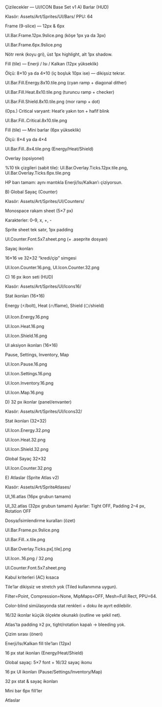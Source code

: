 Çizilecekler — UI/ICON Base Set v1
A) Barlar (HUD)

Klasör: Assets/Art/Sprites/UI/Bars/
PPU: 64

Frame (9-slice) — 12px & 6px

UI.Bar.Frame.12px.9slice.png (köşe 1px ya da 3px)

UI.Bar.Frame.6px.9slice.png

Nötr renk (koyu gri), üst 1px highlight, alt 1px shadow.

Fill (tile) — Enerji / Isı / Kalkan (12px yükseklik)

Ölçü: 8×10 ya da 4×10 (iç boşluk 10px ise) — dikişsiz tekrar.

UI.Bar.Fill.Energy.8x10.tile.png (cyan ramp + diagonal dither)

UI.Bar.Fill.Heat.8x10.tile.png (turuncu ramp + checker)

UI.Bar.Fill.Shield.8x10.tile.png (mor ramp + dot)

(Ops.) Critical varyant: Heat’e yakın ton + hafif blink

UI.Bar.Fill.<Stat>.Critical.8x10.tile.png

Fill (tile) — Mini barlar (6px yükseklik)

Ölçü: 8×4 ya da 4×4

UI.Bar.Fill.<Stat>.8x4.tile.png (Energy/Heat/Shield)

Overlay (opsiyonel)

%10 tik çizgileri (sabit tile): UI.Bar.Overlay.Ticks.12px.tile.png, UI.Bar.Overlay.Ticks.6px.tile.png

HP barı tamam: aynı mantıkla Enerji/Isı/Kalkan’ı çiziyorsun.

B) Global Sayaç (Counter)

Klasör: Assets/Art/Sprites/UI/Counters/

Monospace rakam sheet (5×7 px)

Karakterler: 0–9, x, +, -

Sprite sheet tek satır, 1px padding

UI.Counter.Font.5x7.sheet.png (+ .aseprite dosyan)

Sayaç ikonları

16×16 ve 32×32 “kredi/çip” simgesi

UI.Icon.Counter.16.png, UI.Icon.Counter.32.png

C) 16 px ikon seti (HUD)

Klasör: Assets/Art/Sprites/UI/Icons16/

Stat ikonları (16×16)

Energy (⚡/bolt), Heat (🔥/flame), Shield (⬡/shield)

UI.Icon.Energy.16.png

UI.Icon.Heat.16.png

UI.Icon.Shield.16.png

UI aksiyon ikonları (16×16)

Pause, Settings, Inventory, Map

UI.Icon.Pause.16.png

UI.Icon.Settings.16.png

UI.Icon.Inventory.16.png

UI.Icon.Map.16.png

D) 32 px ikonlar (panel/envanter)

Klasör: Assets/Art/Sprites/UI/Icons32/

Stat ikonları (32×32)

UI.Icon.Energy.32.png

UI.Icon.Heat.32.png

UI.Icon.Shield.32.png

Global Sayaç 32×32

UI.Icon.Counter.32.png

E) Atlaslar (Sprite Atlas v2)

Klasör: Assets/Art/SpriteAtlases/

UI_16.atlas (16px grubun tamamı)

UI_32.atlas (32px grubun tamamı)
Ayarlar: Tight OFF, Padding 2–4 px, Rotation OFF

Dosya/İsimlendirme kuralları (özet)

UI.Bar.Frame.<height>px.9slice.png

UI.Bar.Fill.<Stat>.<w>x<h>.tile.png

UI.Bar.Overlay.Ticks.<height>px[.tile].png

UI.Icon.<Name>.16.png / 32.png

UI.Counter.Font.5x7.sheet.png

Kabul kriterleri (AC) kısaca

Tile’lar dikişsiz ve stretch yok (Tiled kullanımına uygun).

Filter=Point, Compression=None, MipMaps=OFF, Mesh=Full Rect, PPU=64.

Color-blind simülasyonda stat renkleri + doku ile ayırt edilebilir.

16/32 ikonlar küçük ölçekte okunaklı (outline ve şekil net).

Atlas’ta padding ≥2 px, tight/rotation kapalı → bleeding yok.

Çizim sırası (öneri)

Enerji/Isı/Kalkan fill tile’ları (12px)

16 px stat ikonları (Energy/Heat/Shield)

Global sayaç: 5×7 font + 16/32 sayaç ikonu

16 px UI ikonları (Pause/Settings/Inventory/Map)

32 px stat & sayaç ikonları

Mini bar 6px fill’ler

Atlaslar